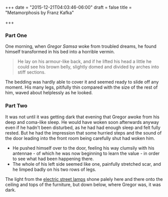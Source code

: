 +++
date = "2015-12-21T04:03:46-06:00"
draft = false
title = "Metamorphosis by Franz Kafka"

+++

### Part One

One morning, when *Gregor Samsa* woke from troubled dreams, he found himself transformed in his bed into a horrible vermin. 

> He lay on his armour-like back, and if he lifted his head a little he could see his brown belly, slightly domed and divided by arches into stiff sections. 

The bedding was hardly able to cover it and seemed ready to slide off any moment. His many legs, pitifully thin compared with the size of the rest of him, waved about helplessly as he looked.

### Part Two

It was not until it was getting dark that evening that Gregor awoke from his deep and coma-like sleep. He would have woken soon afterwards anyway even if he hadn't been disturbed, as he had had enough sleep and felt fully rested. But he had the impression that some hurried steps and the sound of the door leading into the front room being carefully shut had woken him. 

* He pushed himself over to the door, feeling his way clumsily with his antennae - of which he was now beginning to learn the value - in order to see what had been happening there. 
* The whole of his left side seemed like one, painfully stretched scar, and he limped badly on his two rows of legs. 

The light from the [electric street lamps](https://en.wikipedia.org/wiki/Street_light) shone palely here and there onto the ceiling and tops of the furniture, but down below, where Gregor was, it was dark. 
